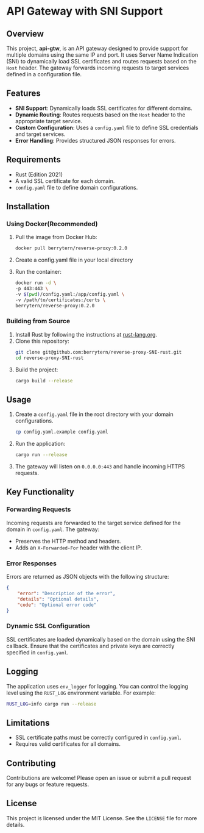 # API Gateway with SNI Support

## Overview
This project, **api-gtw**, is an API gateway designed to provide support for multiple domains using the same IP and port. It uses Server Name Indication (SNI) to dynamically load SSL certificates and routes requests based on the `Host` header. The gateway forwards incoming requests to target services defined in a configuration file.

## Features
- **SNI Support**: Dynamically loads SSL certificates for different domains.
- **Dynamic Routing**: Routes requests based on the `Host` header to the appropriate target service.
- **Custom Configuration**: Uses a `config.yaml` file to define SSL credentials and target services.
- **Error Handling**: Provides structured JSON responses for errors.

## Requirements
- Rust (Edition 2021)
- A valid SSL certificate for each domain.
- `config.yaml` file to define domain configurations.

## Installation
### Using Docker(Recommended)
1. Pull the image from Docker Hub:
   ```bash
   docker pull berrytern/reverse-proxy:0.2.0
   ```

2. Create a config.yaml file in your local directory
3. Run the container:
   ```bash
   docker run -d \
   -p 443:443 \
   -v $(pwd)/config.yaml:/app/config.yaml \
   -v /path/to/certificates:/certs \
   berrytern/reverse-proxy:0.2.0
   ```

### Building from Source
   1. Install Rust by following the instructions at [rust-lang.org](https://www.rust-lang.org/tools/install).
   2. Clone this repository:
      ```bash
      git clone git@github.com:berrytern/reverse-proxy-SNI-rust.git
      cd reverse-proxy-SNI-rust
      ```
   3. Build the project:
      ```bash
      cargo build --release
      ```
## Usage
1. Create a `config.yaml` file in the root directory with your domain configurations.
    ```bash
    cp config.yaml.example config.yaml
    ```
2. Run the application:
   ```bash
   cargo run --release
   ```
3. The gateway will listen on `0.0.0.0:443` and handle incoming HTTPS requests.

## Key Functionality
### Forwarding Requests
Incoming requests are forwarded to the target service defined for the domain in `config.yaml`. The gateway:
- Preserves the HTTP method and headers.
- Adds an `X-Forwarded-For` header with the client IP.

### Error Responses
Errors are returned as JSON objects with the following structure:
```json
{
    "error": "Description of the error",
    "details": "Optional details",
    "code": "Optional error code"
}
```

### Dynamic SSL Configuration
SSL certificates are loaded dynamically based on the domain using the SNI callback. Ensure that the certificates and private keys are correctly specified in `config.yaml`.

## Logging
The application uses `env_logger` for logging. You can control the logging level using the `RUST_LOG` environment variable. For example:
```bash
RUST_LOG=info cargo run --release
```

## Limitations
- SSL certificate paths must be correctly configured in `config.yaml`.
- Requires valid certificates for all domains.

## Contributing
Contributions are welcome! Please open an issue or submit a pull request for any bugs or feature requests.

## License
This project is licensed under the MIT License. See the `LICENSE` file for more details.
